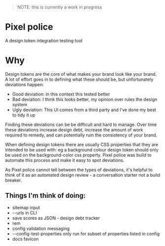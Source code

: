 > NOTE: this is currently a work in progress

# Pixel police

A design token integration testing tool

# Why

Design tokens are the core of what makes your brand look like your brand. A lot of effort goes in to defining what these should be, but unfortunately deviations happen:

* Good deviation: in this context this tested better
* Bad deviation: I think this looks better, my opinion over rules the design system
* Ugly deviation: This UI comes from a third party and I've done my best to tidy it up

Finding these deviations can be be difficult and hard to manage. Over time these deviations increase design debt, increase the amount of work required to remedy, and can potentially ruin the consistency of your brand.

When defining design tokens there are usually CSS properties that they are intended to be used with: eg a background colour design token should only be used on the background-color css property. Pixel police was build to automate this process and make it easy to spot deviations.

As Pixel police cannot tell between the types of deviations, it's helpful to think of it as an automated design review - a conversation starter not a build breaker.


## Things I'm think of doing:

* sitemap input
* --urls in CLI
* save scores as JSON - design debt tracker
* rem
* config validation messaging
* --config-test-properties only run for subset of properties listed in config
* docs favicon
